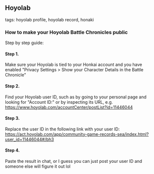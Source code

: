 ## Hoyolab
tags: hoyolab profile, hoyolab record, honaki

### How to make your Hoyolab Battle Chronicles public
Step by step guide:
####  **Step 1**. 
Make sure your Hoyolab is tied to your Honkai account and you have enabled "Privacy Settings > Show your Character Details in the Battle Chronicle"
#### **Step 2**. 
Find your Hoyolab user ID, such as by going to your personal page and looking for "Account ID:" or by inspecting its URL, e.g. https://www.hoyolab.com/accountCenter/postList?id=11446044
#### **Step 3**. 
Replace the user ID in the following link with your user ID: https://act.hoyolab.com/app/community-game-records-sea/index.html?user_id=11446044#/bh3
#### **Step 4**. 
Paste the result in chat, or I guess you can just post your user ID and someone else will figure it out lol